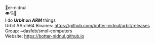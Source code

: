 🤖er-nidnul  
👁️💘🥧  
I do _**Urbit on ARM**_ things  
Urbit AArch64 Binaries: https://github.com/botter-nidnul/urbit/releases  
Group: ~dasfeb/smol-computers  
Website: https://botter-nidnul.github.io  
